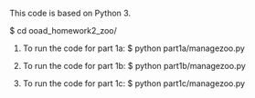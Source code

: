 This code is based on Python 3.

$ cd ooad_homework2_zoo/

1. To run the code for part 1a:
	$ python part1a/managezoo.py

2. To run the code for part 1b:
	$ python part1b/managezoo.py

3. To run the code for part 1c:
	$ python part1c/managezoo.py

